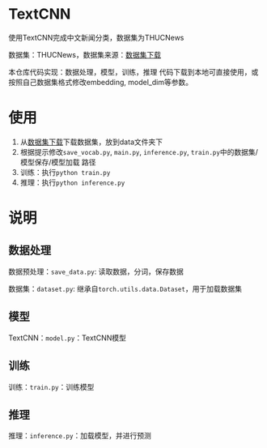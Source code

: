 # TextCNN
使用TextCNN完成中文新闻分类，数据集为THUCNews

数据集：THUCNews，数据集来源：[数据集下载](https://github.com/649453932/Chinese-Text-Classification-Pytorch/tree/master/THUCNews/data)

本仓库代码实现：数据处理，模型，训练，推理
代码下载到本地可直接使用，或按照自己数据集格式修改embedding, model_dim等参数。

# 使用
1. 从[数据集下载](https://github.com/649453932/Chinese-Text-Classification-Pytorch/tree/master/THUCNews/data)下载数据集，放到data文件夹下
2. 根据提示修改`save_vocab.py`, `main.py`, `inference.py`, `train.py`中的数据集/模型保存/模型加载 路径
3. 训练：执行`python train.py`
4. 推理：执行`python inference.py`


# 说明
## 数据处理
数据预处理：`save_data.py`: 读取数据，分词，保存数据

数据集：`dataset.py`: 继承自`torch.utils.data.Dataset`，用于加载数据集

## 模型
TextCNN：`model.py`：TextCNN模型

## 训练
训练：`train.py`：训练模型
  
## 推理
推理：`inference.py`：加载模型，并进行预测

  
